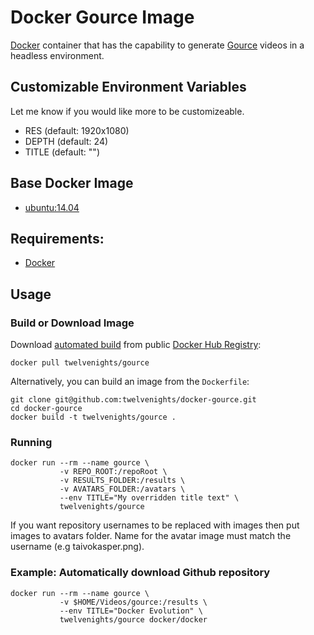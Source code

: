 # Docker Gource Image

[Docker](https://www.docker.com) container that has the capability to generate [Gource](https://code.google.com/p/gource) videos in a headless environment.

## Customizable Environment Variables
Let me know if you would like more to be customizeable.

+ RES (default: 1920x1080)
+ DEPTH (default: 24)
+ TITLE (default: "")

## Base Docker Image

- [ubuntu:14.04](https://registry.hub.docker.com/_/ubuntu/)

## Requirements:

- [Docker](http://www.docker.com/)

## Usage

### Build or Download Image

Download [automated build](https://registry.hub.docker.com/u/twelvenights/gource/) from public [Docker Hub Registry](https://registry.hub.docker.com/):

    docker pull twelvenights/gource

Alternatively, you can build an image from the `Dockerfile`:

    git clone git@github.com:twelvenights/docker-gource.git
    cd docker-gource
    docker build -t twelvenights/gource .

### Running

    docker run --rm --name gource \
               -v REPO_ROOT:/repoRoot \
               -v RESULTS_FOLDER:/results \
               -v AVATARS_FOLDER:/avatars \
               --env TITLE="My overridden title text" \
               twelvenights/gource

If you want repository usernames to be replaced with images then put images to avatars folder.
Name for the avatar image must match the username (e.g taivokasper.png).

### Example: Automatically download Github repository

    docker run --rm --name gource \
               -v $HOME/Videos/gource:/results \
               --env TITLE="Docker Evolution" \
               twelvenights/gource docker/docker
